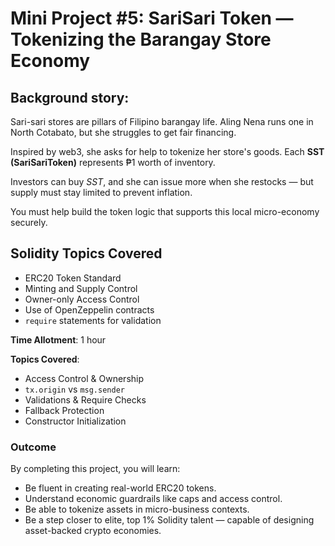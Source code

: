 # Mini Project #5: SariSari Token — Tokenizing the Barangay Store Economy

## Background story:

Sari-sari stores are pillars of Filipino barangay life. Aling Nena runs one in North Cotabato, but she struggles to get fair financing.

Inspired by web3, she asks for help to tokenize her store's goods. Each **SST (SariSariToken)** represents ₱1 worth of inventory.

Investors can buy _SST_, and she can issue more when she restocks — but supply must stay limited to prevent inflation.

You must help build the token logic that supports this local micro-economy securely.

## Solidity Topics Covered

- ERC20 Token Standard
- Minting and Supply Control
- Owner-only Access Control
- Use of OpenZeppelin contracts
- `require` statements for validation

**Time Allotment**: 1 hour

**Topics Covered**:

- Access Control & Ownership
- `tx.origin` vs `msg.sender`
- Validations & Require Checks
- Fallback Protection
- Constructor Initialization

### Outcome

By completing this project, you will learn:

- Be fluent in creating real-world ERC20 tokens.
- Understand economic guardrails like caps and access control.
- Be able to tokenize assets in micro-business contexts.
- Be a step closer to elite, top 1% Solidity talent — capable of designing asset-backed crypto economies.
